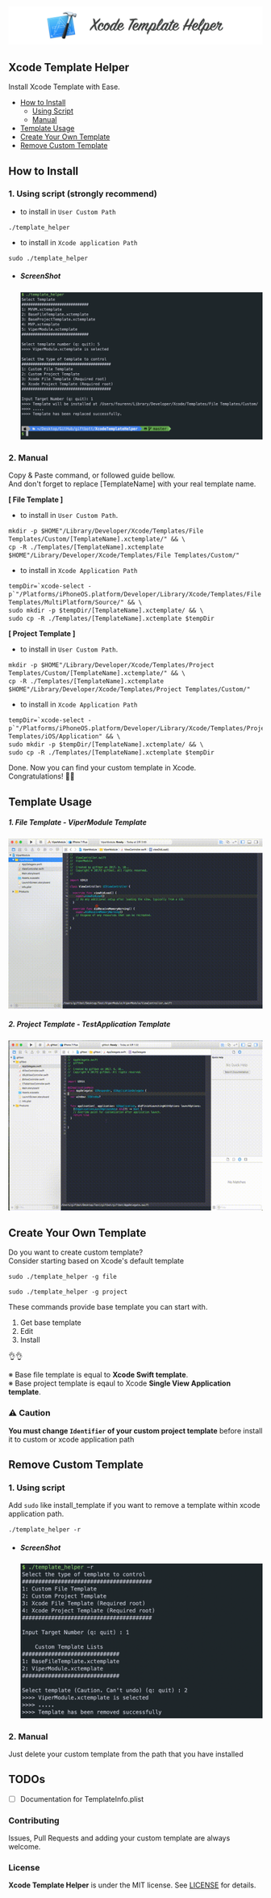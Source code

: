 ![](Assets/logo.png)

## Xcode Template Helper
Install Xcode Template with Ease.

- [How to Install](#how-to-install)
  - [Using Script](#1-using-script-strongly-recommend)
  - [Manual](#2-manual)
- [Template Usage](#template-usage)
- [Create Your Own Template](#create-your-own-template)
- [Remove Custom Template](#remove-custom-template)

## How to Install

### 1. Using script (strongly recommend)

- to install in `User Custom Path`
```shell
./template_helper
```

- to install in `Xcode application Path` 
```shell
sudo ./template_helper
```

- ##### ScreenShot
  ![install via script](Assets/install_template.png)


### 2. Manual

Copy & Paste command, or followed guide bellow. <br>
And don't forget to replace [TemplateName] with your real template name.

**[ File Template ]**

- to install in `User Custom Path`.

```shell
mkdir -p $HOME"/Library/Developer/Xcode/Templates/File Templates/Custom/[TemplateName].xctemplate/" && \
cp -R ./Templates/[TemplateName].xctemplate $HOME"/Library/Developer/Xcode/Templates/File Templates/Custom/"
```

- to install in `Xcode Application Path` 

```shell
tempDir=`xcode-select -p`"/Platforms/iPhoneOS.platform/Developer/Library/Xcode/Templates/File Templates/MultiPlatform/Source/" && \
sudo mkdir -p $tempDir/[TemplateName].xctemplate/ && \
sudo cp -R ./Templates/[TemplateName].xctemplate $tempDir
```


**[ Project Template ]**

- to install in `User Custom Path`.

```shell
mkdir -p $HOME"/Library/Developer/Xcode/Templates/Project Templates/Custom/[TemplateName].xctemplate/" && \
cp -R ./Templates/[TemplateName].xctemplate $HOME"/Library/Developer/Xcode/Templates/Project Templates/Custom/"
```

- to install in `Xcode Application Path` 

```shell
tempDir=`xcode-select -p`"/Platforms/iPhoneOS.platform/Developer/Library/Xcode/Templates/Project Templates/iOS/Application" && \
sudo mkdir -p $tempDir/[TemplateName].xctemplate/ && \
sudo cp -R ./Templates/[TemplateName].xctemplate $tempDir
```

Done. Now you can find your custom template in Xcode.<br>
Congratulations! 🎉🎉


## Template Usage
##### 1. File Template - ViperModule Template 

![Usage](Assets/ViperModuleUsage.gif)

##### 2. Project Template - TestApplication Template

![Usage](Assets/TestApplicationUsage.gif)



## Create Your Own Template

Do you want to create custom template? <br>
Consider starting based on Xcode's default template

```shell
sudo ./template_helper -g file
```

```shell
sudo ./template_helper -g project
```

These commands provide base template you can start with.

1. Get base template
2. Edit
3. Install

👌👌

※ Base file template is equal to **Xcode Swift template**.<br>
※ Base project template is eqaul to Xcode **Single View Application template**.

### ⚠️ Caution
**You must change `Identifier` of your custom project template** before install it to custom or xcode application path



## Remove Custom Template

### 1. Using script
Add `sudo` like install_template if you want to remove a template within xcode application path.                                  

```shell
./template_helper -r
```

- ##### ScreenShot
  ![remove via script](Assets/remove_template.png)

### 2. Manual

Just delete your custom template from the path that you have installed

## TODOs
- [ ] Documentation for TemplateInfo.plist

### Contributing

Issues, Pull Requests and adding your custom template are always welcome.

### License

**Xcode Template Helper** is under the MIT license. See [LICENSE](LICENSE) for details.
